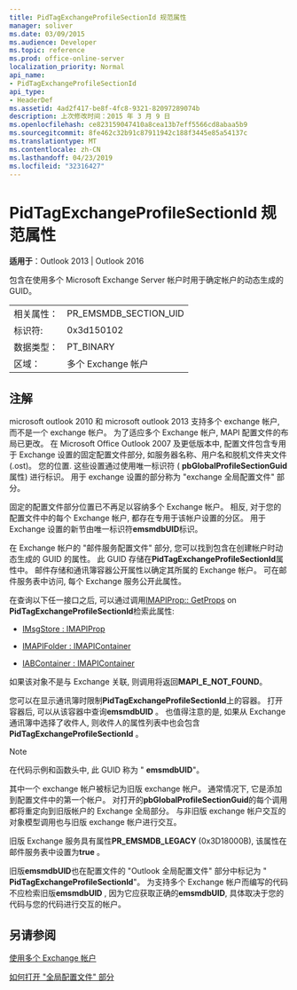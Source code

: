 ```yaml
---
title: PidTagExchangeProfileSectionId 规范属性
manager: soliver
ms.date: 03/09/2015
ms.audience: Developer
ms.topic: reference
ms.prod: office-online-server
localization_priority: Normal
api_name:
- PidTagExchangeProfileSectionId
api_type:
- HeaderDef
ms.assetid: 4ad2f417-be8f-4fc8-9321-82097289074b
description: 上次修改时间：2015 年 3 月 9 日
ms.openlocfilehash: ce823159047410a8cea13b7eff5566cd8abaa5b9
ms.sourcegitcommit: 8fe462c32b91c87911942c188f3445e85a54137c
ms.translationtype: MT
ms.contentlocale: zh-CN
ms.lasthandoff: 04/23/2019
ms.locfileid: "32316427"
---
```

# <a name="pidtagexchangeprofilesectionid-canonical-property"></a>PidTagExchangeProfileSectionId 规范属性

  
  
**适用于**：Outlook 2013 | Outlook 2016 
  
包含在使用多个 Microsoft Exchange Server 帐户时用于确定帐户的动态生成的 GUID。
  
|||
|:-----|:-----|
|相关属性：  <br/> |PR_EMSMDB_SECTION_UID  <br/> |
|标识符:  <br/> |0x3d150102  <br/> |
|数据类型：  <br/> |PT_BINARY  <br/> |
|区域：  <br/> |多个 Exchange 帐户  <br/> |
   
## <a name="remarks"></a>注解

microsoft outlook 2010 和 microsoft outlook 2013 支持多个 exchange 帐户, 而不是一个 exchange 帐户。 为了适应多个 Exchange 帐户, MAPI 配置文件的布局已更改。 在 Microsoft Office Outlook 2007 及更低版本中, 配置文件包含专用于 Exchange 设置的固定配置文件部分, 如服务器名称、用户名和脱机文件夹文件 (.ost)。 您的位置. 这些设置通过使用唯一标识符 ( **pbGlobalProfileSectionGuid**属性) 进行标识。 用于 exchange 设置的部分称为 "exchange 全局配置文件" 部分。 
  
固定的配置文件部分位置已不再足以容纳多个 Exchange 帐户。 相反, 对于您的配置文件中的每个 Exchange 帐户, 都存在专用于该帐户设置的分区。 用于 Exchange 设置的新节由唯一标识符**emsmdbUID**标识。
  
在 Exchange 帐户的 "邮件服务配置文件" 部分, 您可以找到包含在创建帐户时动态生成的 GUID 的属性。 此 GUID 存储在**PidTagExchangeProfileSectionId**属性中。 邮件存储和通讯簿容器公开属性以确定其所属的 Exchange 帐户。 可在邮件服务表中访问, 每个 Exchange 服务公开此属性。 
  
在查询以下任一接口之后, 可以通过调用[IMAPIProp:: GetProps](imapiprop-getprops.md) on **PidTagExchangeProfileSectionId**检索此属性: 
  
- [IMsgStore : IMAPIProp](imsgstoreimapiprop.md)
    
- [IMAPIFolder : IMAPIContainer](imapifolderimapicontainer.md)
    
- [IABContainer : IMAPIContainer](iabcontainerimapicontainer.md)
    
如果该对象不是与 Exchange 关联, 则调用将返回**MAPI_E_NOT_FOUND**。
  
您可以在显示通讯簿时限制**PidTagExchangeProfileSectionId**上的容器。 打开容器后, 可以从该容器中查询**emsmdbUID** 。 也值得注意的是, 如果从 Exchange 通讯簿中选择了收件人, 则收件人的属性列表中也会包含**PidTagExchangeProfileSectionId** 。 
  
> [!NOTE]
> 在代码示例和函数头中, 此 GUID 称为 " **emsmdbUID**"。 
  
其中一个 exchange 帐户被标记为旧版 exchange 帐户。 通常情况下, 它是添加到配置文件中的第一个帐户。 对打开的**pbGlobalProfileSectionGuid**的每个调用都将重定向到旧版帐户的 Exchange 全局部分。 与非旧版 exchange 帐户交互的对象模型调用也与旧版 exchange 帐户进行交互。 
  
旧版 Exchange 服务具有属性**PR_EMSMDB_LEGACY** (0x3D18000B), 该属性在邮件服务表中设置为**true** 。 
  
旧版**emsmdbUID**也在配置文件的 "Outlook 全局配置文件" 部分中标记为 " **PidTagExchangeProfileSectionId**"。 为支持多个 Exchange 帐户而编写的代码不应检索旧版**emsmdbUID** , 因为它应获取正确的**emsmdbUID**, 具体取决于您的代码与您的代码进行交互的帐户。
  
## <a name="see-also"></a>另请参阅



[使用多个 Exchange 帐户](using-multiple-exchange-accounts.md)


[如何打开 "全局配置文件" 部分](https://support.microsoft.com/kb/188482)

